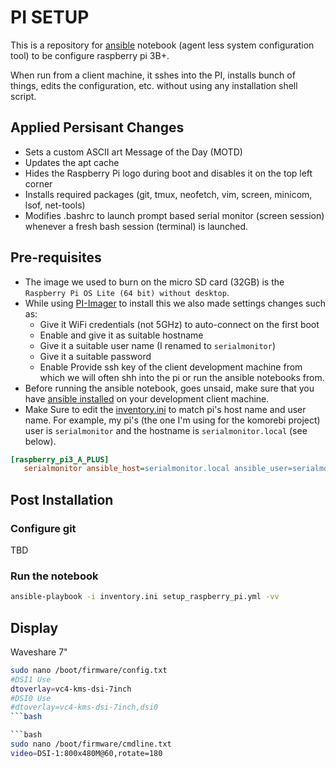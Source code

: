 # PI SETUP

This is a repository for [ansible](https://www.ansible.com/) notebook (agent less system configuration tool) to be configure raspberry pi 3B+.

When run from a client machine, it sshes into the PI, installs bunch of things, edits the configuration, etc. without using any installation shell script.

## Applied Persisant Changes

- Sets a custom ASCII art Message of the Day (MOTD)
- Updates the apt cache
- Hides the Raspberry Pi logo during boot and disables it on the top left corner
- Installs required packages (git, tmux, neofetch, vim, screen, minicom, lsof, net-tools)
- Modifies .bashrc to launch prompt based serial monitor (screen session) whenever a fresh bash session (terminal) is launched.

## Pre-requisites

- The image we used to burn on the micro SD card (32GB) is the   `Raspberry Pi OS Lite (64 bit) without desktop`.
- While using [PI-Imager](https://www.raspberrypi.com/software/) to install this we also made settings changes such as:
  - Give it WiFi credentials (not 5GHz) to auto-connect on the first boot
  - Enable and give it as suitable hostname
  - Give it a suitable user name (I renamed to `serialmonitor`)
  - Give it a suitable password
  - Enable Provide ssh key of the client development machine from which we will often shh into the pi or run the ansible notebooks from.
- Before running the ansible notebook, goes unsaid, make sure that you have [ansible installed](https://docs.ansible.com/ansible/latest/installation_guide/intro_installation.html) on your development client machine.  
- Make Sure to edit the [inventory.ini](inventory.ini) to match pi's host name and user name. For example, my pi's (the one I'm using for the komorebi project) user is `serialmonitor` and the hostname is `serialmonitor.local` (see below).

```ini
[raspberry_pi3_A_PLUS]
   serialmonitor ansible_host=serialmonitor.local ansible_user=serialmonitor
```

## Post Installation

### Configure git

TBD

### Run the notebook

```bash
ansible-playbook -i inventory.ini setup_raspberry_pi.yml -vv
```

## Display

Waveshare 7"

```bash
sudo nano /boot/firmware/config.txt
#DSI1 Use
dtoverlay=vc4-kms-dsi-7inch
#DSI0 Use
#dtoverlay=vc4-kms-dsi-7inch,dsi0
```bash

```bash
sudo nano /boot/firmware/cmdline.txt
video=DSI-1:800x480M@60,rotate=180
```
